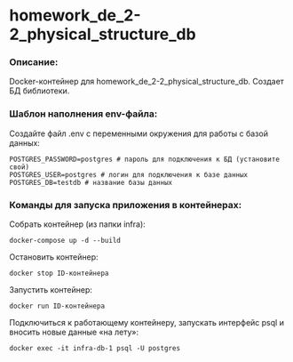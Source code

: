 # homework_de_2-2_physical_structure_db

### Описание:

Docker-контейнер для homework_de_2-2_physical_structure_db. Создает БД библиотеки.

### Шаблон наполнения env-файла:

Создайте файл .env с переменными окружения для работы с базой данных:

```
POSTGRES_PASSWORD=postgres # пароль для подключения к БД (установите свой)
POSTGRES_USER=postgres # логин для подключения к базе данных
POSTGRES_DB=testdb # название базы данных
```

### Команды для запуска приложения в контейнерах:

Собрать контейнер (из папки infra):

```
docker-compose up -d --build
```

Остановить контейнер:

```
docker stop ID-контейнера
```

Запустить контейнер:

```
docker run ID-контейнера
```

Подключиться к работающему контейнеру, запускать интерфейс psql и вносить новые данные «на лету»:

```
docker exec -it infra-db-1 psql -U postgres
```